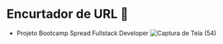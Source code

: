 # Encurtador de URL :link:

- Projeto Bootcamp Spread Fullstack Developer
![Captura de Tela (54)](https://user-images.githubusercontent.com/104446767/171226925-41c029cc-b65d-410d-9980-0d47fa004297.png)
